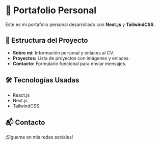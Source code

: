 # 🚀 Portafolio Personal

Este es mi portafolio personal desarrollado con **Next.js** y **TailwindCSS**.

## 📂 Estructura del Proyecto
- **Sobre mí:** Información personal y enlaces al CV.
- **Proyectos:** Lista de proyectos con imágenes y enlaces.
- **Contacto:** Formulario funcional para enviar mensajes.

## 🛠 Tecnologías Usadas
- React.js
- Next.js
- TailwindCSS

## 📬 Contacto
¡Sígueme en mis redes sociales!


